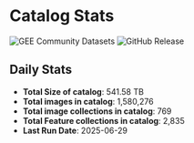 # Catalog Stats

![GEE Community Datasets](https://img.shields.io/endpoint?url=https://gist.githubusercontent.com/samapriya/34bc0c1280d475d3a69e3b60a706226e/raw/community.json)
![GitHub Release](https://img.shields.io/github/v/release/samapriya/awesome-gee-community-datasets)

## Daily Stats

<!-- START_MARKER -->
* **Total Size of catalog**: 541.58 TB
* **Total images in catalog**: 1,580,276
* **Total image collections in catalog**: 769
* **Total Feature collections in catalog**: 2,835
* **Last Run Date**: 2025-06-29
<!-- END_MARKER -->
